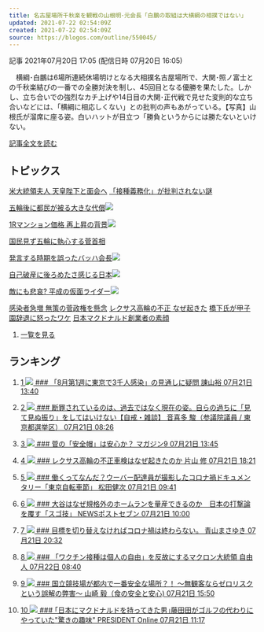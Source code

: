 ```yaml
---
title: 名古屋場所千秋楽を観戦の山根明･元会長「白鵬の取組は大横綱の相撲ではない」
updated: 2021-07-22 02:54:09Z
created: 2021-07-22 02:54:09Z
source: https://blogos.com/outline/550045/
---
```


 記事
2021年07月20日 17:05 (配信日時 07月20日 16:05)

　横綱･白鵬は6場所連続休場明けとなる大相撲名古屋場所で、大関･照ノ富士との千秋楽結びの一番での全勝対決を制し、45回目となる優勝を果たした。しかし、立ち合いでの強烈なカチ上げや14日目の大関･正代戦で見せた変則的な立ち合いなどには、「横綱に相応しくない」との批判の声もあがっている。【写真】山根氏が溜席に座る姿。白いハットが目立つ「勝負というからには勝たないといけない。

[記事全文を読む](https://blogos.com/article/550045/)

## トピックス

[米大統領夫人 天皇陛下と面会へ](https://blogos.com/outline/550380/)
[「接種義務化」が批判されない謎](https://blogos.com/outline/550383/)

[五輪後に都民が被る大きな代償](https://blogos.com/outline/550385/)![](https://static.blogos.com/pc/image/refine/new.png)

[1Rマンション価格 再上昇の背景](https://blogos.com/outline/550408/)![](https://static.blogos.com/pc/image/refine/new.png)

[国民見ず五輪に執心する菅首相](https://blogos.com/outline/550382/)

[発言する時期を誤ったバッハ会長](https://blogos.com/outline/550370/)![](https://static.blogos.com/pc/image/refine/new.png)

[自己破産に後ろめたさ感じる日本](https://blogos.com/outline/550389/)![](https://static.blogos.com/pc/image/refine/new.png)

[敵にも悲哀? 平成の仮面ライダー](https://blogos.com/outline/550377/)![](https://static.blogos.com/pc/image/refine/new.png)

[感染者急増 無策の菅政権を懸念](https://blogos.com/outline/550379/)
[レクサス高輪の不正 なぜ起きた](https://blogos.com/outline/550297/)
[橋下氏が甲子園辞退に怒ったワケ](https://blogos.com/outline/550197/)
[日本マクドナルド創業者の素顔](https://blogos.com/outline/550169/)
1.   [一覧を見る](https://blogos.com/article/pickup_archive/0/)

## ランキング

1.   [   1  ![](https://static.blogos.com/media/member/30843/icon.png?1626921005)    ### 「8月第1週に東京で3千人感染」の見通しに疑問       諌山裕    07月21日 13:40](https://blogos.com/article/550213/)

2.   [   2  ![](https://static.blogos.com/media/member/52579/icon.png?1626921005)    ### 断罪されているのは、過去ではなく現在の姿。自らの過ちに「見て見ぬ振り」をしてはいけない【自戒・雑談】       音喜多 駿（参議院議員 / 東京都選挙区）    07月21日 08:26](https://blogos.com/article/550159/)

3.   [   3  ![](https://static.blogos.com/media/member/181/icon.png?1626921005)    ### 菅の「安全帽」は安心か？       マガジン9    07月21日 13:45](https://blogos.com/article/550229/)

4.   [   4  ![](https://static.blogos.com/media/member/57019/icon.png?1626921005)    ### レクサス高輪の不正車検はなぜ起きたのか       片山 修    07月21日 18:21](https://blogos.com/article/550297/)

5.   [   5  ![](https://static.blogos.com/media/member/136078/icon.png?1626921005)    ### 働くってなんだ？ウーバー配達員が撮影したコロナ禍ドキュメンタリー「東京自転車節」       松田健次    07月21日 09:41](https://blogos.com/article/549444/)

6.   [   6  ![](https://static.blogos.com/media/member/141337/icon.png?1626921005)    ### 大谷はなぜ規格外のホームランを量産できるのか　日本の打撃論を覆す「スゴ技」       NEWSポストセブン    07月21日 10:00](https://blogos.com/article/550145/)

7.   [   7  ![](https://static.blogos.com/media/member/162164/icon.png?1626921005)    ### 目標を切り替えなければコロナ禍は終わらない。       青山まさゆき    07月21日 20:32](https://blogos.com/article/550320/)

8.   [   8  ![](https://static.blogos.com/media/member/251/icon.png?1626921005)    ### 「ワクチン接種は個人の自由」を反故にするマクロン大統領       自由人    07月22日 08:40](https://blogos.com/article/550383/)

9.   [   9  ![](https://static.blogos.com/media/member/136023/icon.png?1626921005)    ### 国立競技場が都内で一番安全な場所？！ ～無観客ならゼロリスクという誤解の弊害～       山崎 毅（食の安全と安心)    07月21日 15:50](https://blogos.com/article/550259/)

10.   [   10  ![](https://static.blogos.com/media/member/85652/icon.png?1626921005)    ### ｢日本にマクドナルドを持ってきた男｣藤田田がゴルフの代わりにやっていた"驚きの趣味"       PRESIDENT Online    07月21日 11:17](https://blogos.com/article/550169/)